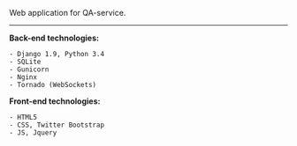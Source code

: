 Web application for QA-service.
<hr>

<strong>Back-end technologies:</strong>
```
- Django 1.9, Python 3.4
- SQLite
- Gunicorn 
- Nginx
- Tornado (WebSockets)
```

<strong>Front-end technologies:</strong>
```
- HTML5
- CSS, Twitter Bootstrap
- JS, Jquery
```

